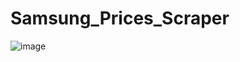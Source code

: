 # Samsung_Prices_Scraper

![image](https://github.com/user-attachments/assets/b3ef69e4-1d35-49d4-80b6-f0a8ed28dae1)
